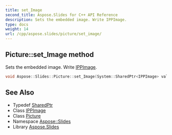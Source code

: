 ```yaml
---
title: set_Image
second_title: Aspose.Slides for C++ API Reference
description: Sets the embedded image. Write IPPImage.
type: docs
weight: 14
url: /cpp/aspose.slides/picture/set_image/
---
```

## Picture::set_Image method


Sets the embedded image. Write [IPPImage](../../ippimage/).

```cpp
void Aspose::Slides::Picture::set_Image(System::SharedPtr<IPPImage> value) override
```

## See Also

* Typedef [SharedPtr](../../../system/sharedptr/)
* Class [IPPImage](../../ippimage/)
* Class [Picture](../)
* Namespace [Aspose::Slides](../../)
* Library [Aspose.Slides](../../../)
